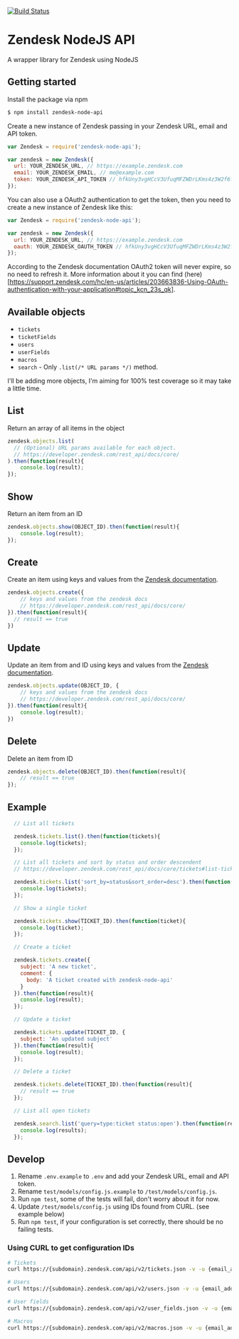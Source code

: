 [![Build Status](https://travis-ci.org/dashedstripes/zendesk-node-api.svg?branch=master)](https://travis-ci.org/dashedstripes/zendesk-node-api)

# Zendesk NodeJS API
A wrapper library for Zendesk using NodeJS

## Getting started
Install the package via npm

```bash
$ npm install zendesk-node-api
```

Create a new instance of Zendesk passing in your Zendesk URL, email and API token.

```javascript
var Zendesk = require('zendesk-node-api');

var zendesk = new Zendesk({
  url: YOUR_ZENDESK_URL, // https://example.zendesk.com
  email: YOUR_ZENDESK_EMAIL, // me@example.com
  token: YOUR_ZENDESK_API_TOKEN // hfkUny3vgHCcV3UfuqMFZWDrLKms4z3W2f6ftjPT
});
```

You can also use a OAuth2 authentication to get the token, then you need to create a new instance of Zendesk like this:

```javascript
var Zendesk = require('zendesk-node-api');

var zendesk = new Zendesk({
  url: YOUR_ZENDESK_URL, // https://example.zendesk.com
  oauth: YOUR_ZENDESK_OAUTH_TOKEN // hfkUny3vgHCcV3UfuqMFZWDrLKms4z3W2f6ftjPT
});
```
According to the Zendesk documentation OAuth2 token will never expire, so no need to refresh it. 
More information about it you can find (here)[https://support.zendesk.com/hc/en-us/articles/203663836-Using-OAuth-authentication-with-your-application#topic_kcn_23s_qk].

## Available objects
- ```tickets```
- ```ticketFields```
- ```users```
- ```userFields```
- ```macros```
- ```search``` - Only `.list(/* URL params */)` method.

I'll be adding more objects, I'm aiming for 100% test coverage so it may take a little time.

## List
Return an array of all items in the object

``` javascript
zendesk.objects.list(
  // (Optional) URL params available for each object.
  // https://developer.zendesk.com/rest_api/docs/core/
).then(function(result){
    console.log(result);
});
```

## Show
Return an item from an ID

``` javascript
zendesk.objects.show(OBJECT_ID).then(function(result){
    console.log(result);
});
```

## Create
Create an item using keys and values from the [Zendesk documentation](https://developer.zendesk.com/rest_api/docs/core/).

``` javascript
zendesk.objects.create({
    // keys and values from the zendesk docs
    // https://developer.zendesk.com/rest_api/docs/core/
}).then(function(result){
  // result == true
})
```

## Update
Update an item from and ID using keys and values from the [Zendesk documentation](https://developer.zendesk.com/rest_api/docs/core/).

``` javascript
zendesk.objects.update(OBJECT_ID, {
    // keys and values from the zendesk docs
    // https://developer.zendesk.com/rest_api/docs/core/
}).then(function(result){
    console.log(result);
})
```

## Delete
Delete an item from ID

``` javascript
zendesk.objects.delete(OBJECT_ID).then(function(result){
    // result == true
});
```

## Example

``` javascript
  // List all tickets

  zendesk.tickets.list().then(function(tickets){
    console.log(tickets);
  });

  // List all tickets and sort by status and order descendent
  // https://developer.zendesk.com/rest_api/docs/core/tickets#list-tickets

  zendesk.tickets.list('sort_by=status&sort_order=desc').then(function(tickets){
    console.log(tickets);
  });

  // Show a single ticket

  zendesk.tickets.show(TICKET_ID).then(function(ticket){
    console.log(ticket);
  });

  // Create a ticket

  zendesk.tickets.create({
    subject: 'A new ticket',
    comment: {
      body: 'A ticket created with zendesk-node-api'
    }
  }).then(function(result){
    console.log(result);
  });

  // Update a ticket

  zendesk.tickets.update(TICKET_ID, {
    subject: 'An updated subject'
  }).then(function(result){
    console.log(result);
  });

  // Delete a ticket

  zendesk.tickets.delete(TICKET_ID).then(function(result){
    // result == true
  });

  // List all open tickets

  zendesk.search.list('query=type:ticket status:open').then(function(results){
    console.log(results);
  });

```

## Develop

1. Rename `.env.example` to `.env` and add your Zendesk URL, email and API token.
2. Rename `test/models/config.js.example` to `/test/models/config.js`.
3. Run `npm test`, some of the tests will fail, don't worry about it for now.
4. Update `/test/models/config.js` using IDs found from CURL. (see example below)
5. Run `npm test`, if your configuration is set correctly, there should be no failing tests.

### Using CURL to get configuration IDs

```bash
# Tickets
curl https://{subdomain}.zendesk.com/api/v2/tickets.json -v -u {email_address}:{password}

# Users
curl https://{subdomain}.zendesk.com/api/v2/users.json -v -u {email_address}:{password}

# User fields
curl https://{subdomain}.zendesk.com/api/v2/user_fields.json -v -u {email_address}:{password}

# Macros
curl https://{subdomain}.zendesk.com/api/v2/macros.json -v -u {email_address}:{password}
```
